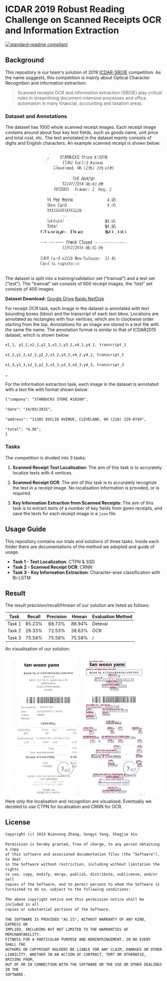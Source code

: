 # ICDAR 2019 Robust Reading Challenge on Scanned Receipts OCR and Information Extraction

[![standard-readme compliant](https://img.shields.io/badge/readme%20style-standard-brightgreen.svg?style=flat-square)](https://github.com/RichardLitt/standard-readme)


## Background
This repository is our team's solution of 2019 [ICDAR-SROIE](https://rrc.cvc.uab.es/?ch=13&com=introduction) competition. As the name suggests, this competition is mainly about Optical Character Recognition and information extraction:

> Scanned receipts OCR and information extraction (SROIE) play critical roles in streamlining document-intensive processes and office automation in many financial, accounting and taxation areas. 

### Dataset and Annotations

The dataset has 1000 whole scanned receipt images. Each receipt image contains around about four key text fields, such as goods name, unit price and total cost, etc. The text annotated in the dataset mainly consists of digits and English characters. An example scanned receipt is shown below:

<div align=center><img src="./Media/data_sample.jpg" width="300"/></div>

The dataset is split into a training/validation set (“trainval”) and a test set (“test”). The “trainval” set consists of 600 receipt images, the “test” set consists of 400 images.

**Dataset Download:** [Google Drive](https://drive.google.com/open?id=1ShItNWXyiY1tFDM5W02bceHuJjyeeJl2) [Baidu NetDisk](https://pan.baidu.com/s/1a57eKCSq8SV8Njz8-jO4Ww#list/path=%2FSROIE2019&parentPath=%2F)

For receipt OCR task, each image in the dataset is annotated with text bounding boxes (bbox) and the transcript of each text bbox. Locations are annotated as rectangles with four vertices, which are in clockwise order starting from the top. Annotations for an image are stored in a text file with the same file name. The annotation format is similar to that of ICDAR2015 dataset, which is shown below:

```
x1_1, y1_1,x2_1,y2_1,x3_1,y3_1,x4_1,y4_1, transcript_1

x1_2,y1_2,x2_2,y2_2,x3_2,y3_2,x4_2,y4_2, transcript_2

x1_3,y1_3,x2_3,y2_3,x3_3,y3_3,x4_3,y4_3, transcript_3

…
```

For the information extraction task, each image in the dataset is annotated with a text file with format shown below:
```
{"company": "STARBUCKS STORE #10208",

"date": "14/03/2015",

"address": "11302 EUCLID AVENUE, CLEVELAND, OH (216) 229-0749",

"total": "4.95", 
}
```
 
### Tasks

The competition is divided into 3 tasks:

1. **Scanned Receipt Text Localisation**: The aim of this task is to accurately localize texts with 4 vertices. 

2. **Scanned Receipt OCR**: The aim of this task is to accurately recognize the text in a receipt image. No localisation information is provided, or is required. 

3. **Key Information Extraction from Scanned Receipts**: The aim of this task is to extract texts of a number of key fields from given receipts, and save the texts for each receipt image in a `json` file.

## Usage Guide

This repository contains our trials and solutions of three tasks. Inside each folder there are documentations of the method we adopted and guide of usage.

- **Task 1 - Text Localization**: CTPN & SSD
- **Task 2 - Scanned Receipt OCR**: CRNN
- **Task 3 - Key Information Extraction**: Character-wise classification with Bi-LSTM

## Result

The result precision/recall/Hmean of our solution are listed as follows:

|Task|Recall|Precision|Hmean|Evaluation Method|
|:-:|:-:|:-:|:-:|:-|
| Task 1| 85.23% | 88.73%| 86.94% | Deteval |
| Task 2| 26.33% | 72.53% | 38.63% | OCR |
| Task 3| 75.58% | 75.58% | 75.58% | / |

An visualisation of our solution:
<div align=center><img src="./Media/result.png"/></div>
Here only the localisation and recognition are visualised. Eventually we decided to use CTPN for localisation and CRNN for OCR. 

## License
```
Copyright (c) 2019 Niansong Zhang, Songyi Yang, Shegjie Xiu

Permission is hereby granted, free of charge, to any person obtaining a copy
of this software and associated documentation files (the "Software"), to deal
in the Software without restriction, including without limitation the rights
to use, copy, modify, merge, publish, distribute, sublicense, and/or sell
copies of the Software, and to permit persons to whom the Software is
furnished to do so, subject to the following conditions:

The above copyright notice and this permission notice shall be included in all
copies or substantial portions of the Software.

THE SOFTWARE IS PROVIDED "AS IS", WITHOUT WARRANTY OF ANY KIND, EXPRESS OR
IMPLIED, INCLUDING BUT NOT LIMITED TO THE WARRANTIES OF MERCHANTABILITY,
FITNESS FOR A PARTICULAR PURPOSE AND NONINFRINGEMENT. IN NO EVENT SHALL THE
AUTHORS OR COPYRIGHT HOLDERS BE LIABLE FOR ANY CLAIM, DAMAGES OR OTHER
LIABILITY, WHETHER IN AN ACTION OF CONTRACT, TORT OR OTHERWISE, ARISING FROM,
OUT OF OR IN CONNECTION WITH THE SOFTWARE OR THE USE OR OTHER DEALINGS IN THE
SOFTWARE.
```